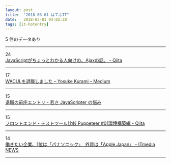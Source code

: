 ```yaml
---
layout: post
title:  "2018-03-01 はてぶIT"
date:   2018-03-01 04:02:28
tags: [it-hotentry]
---
```

5 件のデータあり

<hr><div class="row">
<div class="col-1"><span class="badge badge-pill badge-success h2">24</span></div>
<div class="col-11"><a href='https://qiita.com/otsukayuhi/items/31ee9a761ce3b978c87a' target='_blank'>JavaScriptがちょっとわかる人向けの、Ajaxの話。 - Qiita</a></div>
</div>
<hr>
<div class="row">
<div class="col-1"><span class="badge badge-pill badge-success h2">17</span></div>
<div class="col-11"><a href='https://medium.com/@Quramy/a16bb334f55f' target='_blank'>WACULを退職しました – Yosuke Kurami – Medium</a></div>
</div>
<hr>
<div class="row">
<div class="col-1"><span class="badge badge-pill badge-success h2">15</span></div>
<div class="col-11"><a href='http://orgachem.hatenablog.com/entry/2018/02/28/215437' target='_blank'>退職の前座エントリ - 若き JavaScripter の悩み</a></div>
</div>
<hr>
<div class="row">
<div class="col-1"><span class="badge badge-pill badge-success h2">15</span></div>
<div class="col-11"><a href='https://qiita.com/creaith/items/212d5533f07f600b4f2a' target='_blank'>フロントエンド・テストツール比較 Puppeteer #01環境構築編 - Qiita</a></div>
</div>
<hr>
<div class="row">
<div class="col-1"><span class="badge badge-pill badge-success h2">14</span></div>
<div class="col-11"><a href='http://www.itmedia.co.jp/news/articles/1802/28/news086.html' target='_blank'>働きたい企業、1位は「パナソニック」　外資は「Apple Japan」 - ITmedia NEWS</a></div>
</div>
<hr>
